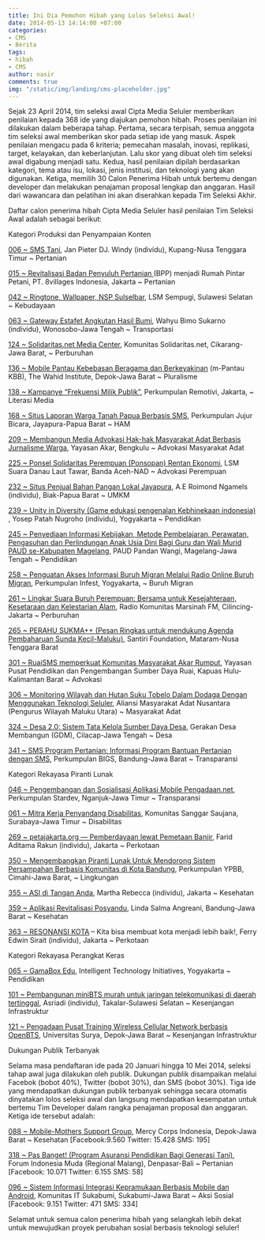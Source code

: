 ```yaml
---
title: Ini Dia Pemohon Hibah yang Lolos Seleksi Awal!
date: 2014-05-13 14:14:00 +07:00
categories:
- CMS
- Berita
tags:
- hibah
- CMS
author: nasir
comments: true
img: "/static/img/landing/cms-placeholder.jpg"
---
```


Sejak 23 April 2014, tim seleksi awal Cipta Media Seluler memberikan penilaian kepada 368 ide yang diajukan pemohon hibah. Proses penilaian ini dilakukan dalam beberapa tahap. Pertama, secara terpisah, semua anggota tim seleksi awal memberikan skor pada setiap ide yang masuk. Aspek penilaian mengacu pada 6 kriteria; pemecahan masalah, inovasi, replikasi, target, kelayakan, dan keberlanjutan. Lalu skor yang dibuat oleh tim seleksi awal digabung menjadi satu. Kedua, hasil penilaian dipilah berdasarkan kategori, tema atau isu, lokasi, jenis institusi, dan teknologi yang akan digunakan. Ketiga, memilih 30 Calon Penerima Hibah untuk bertemu dengan developer dan melakukan penajaman proposal lengkap dan anggaran. Hasil dari wawancara dan pelatihan ini akan diserahkan kepada Tim Seleksi
Akhir.

Daftar calon penerima hibah Cipta Media Seluler hasil penilaian Tim Seleksi Awal adalah sebagai berikut:

Kategori Produksi dan Penyampaian Konten

[006 ~ SMS Tani](http://ciptamedia.org/006/), Jan Pieter DJ. Windy (individu), Kupang-Nusa Tenggara Timur ~ Pertanian

[015 ~ Revitalisasi Badan Penyuluh Pertanian ](http://ciptamedia.org/015/)(BPP) menjadi Rumah Pintar Petani, PT. 8villages Indonesia, Jakarta ~ Pertanian

[042 ~ Ringtone, Wallpaper, NSP Sulselbar](http://ciptamedia.org/042/), LSM Sempugi, Sulawesi Selatan ~ Kebudayaan

[063 ~ Gateway Estafet Angkutan Hasil Bumi](http://ciptamedia.org/063/), Wahyu Bimo Sukarno (individu), Wonosobo-Jawa Tengah ~ Transportasi

[124 ~ Solidaritas.net Media Center](http://ciptamedia.org/124/), Komunitas Solidaritas.net, Cikarang-Jawa Barat, ~ Perburuhan

[136 ~ Mobile Pantau Kebebasan Beragama dan Berkeyakinan](http://ciptamedia.org/136/) (m-Pantau KBB), The Wahid Institute, Depok-Jawa Barat ~ Pluralisme 

[138 ~ Kampanye “Frekuensi Milik Publik”](http://ciptamedia.org/138/), Perkumpulan Remotivi, Jakarta, ~ Literasi Media 

[168 ~ Situs Laporan Warga Tanah Papua Berbasis SMS](http://ciptamedia.org/168/), Perkumpulan Jujur Bicara, Jayapura-Papua Barat ~ HAM

[209 ~ Membangun Media Advokasi Hak-hak Masyarakat Adat Berbasis Jurnalisme Warga](http://ciptamedia.org/209/), Yayasan Akar, Bengkulu ~ Advokasi Masyarakat Adat

[225 ~ Ponsel Solidaritas Perempuan (Ponsopan) Rentan Ekonomi](http://ciptamedia.org/225/), LSM Suara Danau Laut Tawar, Banda Aceh-NAD ~ Advokasi Perempuan

[232 ~ Situs Penjual Bahan Pangan Lokal Jayapura](http://ciptamedia.org/232/), A.E Roimond Ngamels (individu), Biak-Papua Barat ~ UMKM

[239 ~ Unity in Diversity (Game edukasi pengenalan Kebhinekaan indonesia)](http://ciptamedia.org/239/) , Yosep Patah Nugroho (individu), Yogyakarta ~ Pendidikan

[245 ~ Penyediaan Informasi Kebijakan, Metode Pembelajaran, Perawatan, Pengasuhan dan Perlindungan Anak Usia Dini Bagi Guru dan Wali Murid PAUD se-Kabupaten Magelang](http://ciptamedia.org/245/), PAUD Pandan Wangi, Magelang-Jawa Tengah ~ Pendidikan

[258 ~ Penguatan Akses Informasi Buruh Migran Melalui Radio Online Buruh Migran](http://ciptamedia.org/258/), Perkumpulan Infest, Yogyakarta, ~ Buruh Migran

[261 ~ Lingkar Suara Buruh Perempuan: Bersama untuk Kesejahteraan, Kesetaraan dan Kelestarian Alam](http://ciptamedia.org/261/), Radio Komunitas Marsinah FM, Cilincing-Jakarta ~ Perburuhan

[265 ~ PERAHU SUKMA++ (Pesan Ringkas untuk mendukung Agenda Pembaharuan Sunda Kecil-Maluku)](http://ciptamedia.org/265/), Santiri Foundation, Mataram-Nusa Tenggara Barat

[301 ~ RuaiSMS memperkuat Komunitas Masyarakat Akar Rumput](http://ciptamedia.org/301/), Yayasan Pusat Pendidikan dan Pengembangan Sumber Daya Ruai, Kapuas Hulu-Kalimantan Barat ~ Advokasi

[306 ~ Monitoring Wilayah dan Hutan Suku Tobelo Dalam Dodaga Dengan Menggunakan Teknologi Seluler](http://ciptamedia.org/306/), Aliansi Masyarakat Adat Nusantara (Pengurus Wilayah Maluku Utara) ~ Masyarakat Adat

[324 ~ Desa 2.0: Sistem Tata Kelola Sumber Daya Desa](http://ciptamedia.org/324/), Gerakan Desa Membangun (GDM), Cilacap-Jawa Tengah ~ Desa

[341 ~ SMS Program Pertanian: Informasi Program Bantuan Pertanian dengan SMS](http://ciptamedia.org/341/), Perkumpulan BIGS, Bandung-Jawa Barat ~ Transparansi

 

Kategori Rekayasa Piranti Lunak

[046 ~ Pengembangan dan Sosialisasi Aplikasi Mobile Pengadaan.net](http://ciptamedia.org/046/), Perkumpulan Stardev, Nganjuk-Jawa Timur ~ Transparansi

[061 ~ Mitra Kerja Penyandang Disabilitas](http://ciptamedia.org/061-2/), Komunitas Sanggar Saujana, Surabaya-Jawa Timur ~ Disabilitas

[269 ~ petajakarta.org — Pemberdayaan lewat Pemetaan Banjir](http://ciptamedia.org/269/), Farid Aditama Rakun (individu), Jakarta ~ Perkotaan

[350 ~ Mengembangkan Piranti Lunak Untuk Mendorong Sistem Persampahan Berbasis Komunitas di Kota Bandung](http://ciptamedia.org/350/), Perkumpulan YPBB, Cimahi-Jawa Barat, ~ Lingkungan

[355 ~ ASI di Tangan Anda](http://ciptamedia.org/355/), Martha Rebecca (individu), Jakarta ~ Kesehatan

[359 ~ Aplikasi Revitalisasi Posyandu](http://ciptamedia.org/359/), Linda Salma Angreani, Bandung-Jawa Barat ~ Kesehatan

[363 ~ RESONANSI KOTA](http://ciptamedia.org/363/) – Kita bisa membuat kota menjadi lebih baik!, Ferry Edwin Sirait (individu), Jakarta ~ Perkotaan

Kategori Rekayasa Perangkat Keras

[065 ~ GamaBox Edu](http://ciptamedia.org/065/), Intelligent Technology Initiatives, Yogyakarta ~ Pendidikan

[101 ~ Pembangunan miniBTS murah untuk jaringan telekomunikasi di daerah tertinggal](http://ciptamedia.org/101/), Asriadi (individu), Takalar-Sulawesi Selatan ~ Kesenjangan Infrastruktur

[121 ~ Pengadaan Pusat Training Wireless Cellular Network berbasis OpenBTS](http://ciptamedia.org/121/), Universitas Surya, Depok-Jawa Barat ~ Kesenjangan Infrastruktur

 

Dukungan Publik Terbanyak

Selama masa pendaftaran ide pada 20 Januari hingga 10 Mei 2014, seleksi tahap awal juga dilakukan oleh publik. Dukungan publik disampaikan melalui Facebok (bobot 40%), Twitter (bobot 30%), dan SMS (bobot 30%). Tiga ide yang mendapatkan dukungan publik terbanyak sehingga secara otomatis dinyatakan lolos seleksi awal dan langsung mendapatkan kesempatan untuk bertemu Tim Developer dalam rangka penajaman proposal dan anggaran. Ketiga ide tersebut adalah:

[088 ~ Mobile-Mothers Support Group](http://ciptamedia.org/088/), Mercy Corps Indonesia, Depok-Jawa Barat ~ Kesehatan [Facebook:9.560 Twitter: 15.428 SMS: 195]

[318 ~ Pas Banget! (Program Asuransi Pendidikan Bagi Generasi Tani)](http://ciptamedia.org/318/), Forum Indonesia Muda (Regional Malang), Denpasar-Bali ~ Pertanian [Facebook: 10.071 Twitter: 6.155 SMS: 58]

[096 ~ Sistem Informasi Integrasi Kepramukaan Berbasis Mobile dan Android](http://ciptamedia.org/096/), Komunitas IT Sukabumi, Sukabumi-Jawa Barat ~ Aksi Sosial [Facebook: 9.151 Twitter: 471 SMS: 334]

Selamat untuk semua calon penerima hibah yang selangkah lebih dekat untuk mewujudkan proyek perubahan sosial berbasis teknologi seluler!